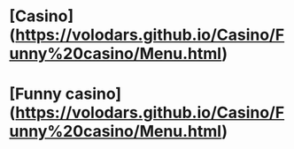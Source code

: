 # [Casino] (https://volodars.github.io/Casino/Funny%20casino/Menu.html)
# [Funny casino] (https://volodars.github.io/Casino/Funny%20casino/Menu.html)
